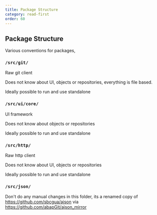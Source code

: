 ```yaml
---
title: Package Structure
category: read-first
order: 60
---
```


## Package Structure

Various conventions for packages,

### `/src/git/`

Raw git client

Does not know about UI, objects or repositories, everything is file based.

Ideally possible to run and use standalone

### `/src/ui/core/`

UI framework

Does not know about objects or repositories

Ideally possible to run and use standalone

### `/src/http/`

Raw http client

Does not know about UI, objects or repositories

Ideally possible to run and use standalone

### `/src/json/`

Don't do any manual changes in this folder, its a renamed copy of https://github.com/sbcgua/ajson via https://github.com/abapGit/ajson_mirror